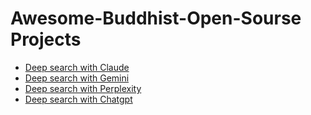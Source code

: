 # Awesome-Buddhist-Open-Sourse Projects
- [Deep search with Claude](Claude)
- [Deep search with Gemini]()
- [Deep search with Perplexity]()
- [Deep search with Chatgpt]()

